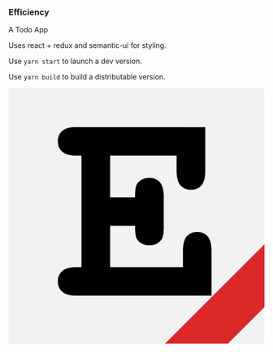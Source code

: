 ### Efficiency

A Todo App

Uses react + redux and semantic-ui for styling.

Use `yarn start` to launch a dev version.

Use `yarn build` to build a distributable version.

![Alt text](/public/favicon.png?raw=true)